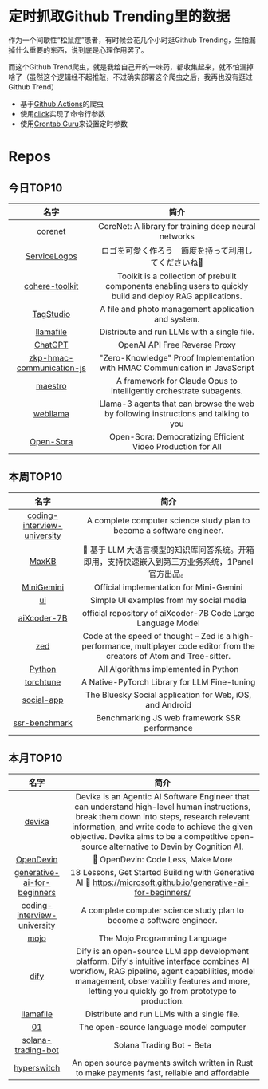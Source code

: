 # 定时抓取Github Trending里的数据

作为一个间歇性“松鼠症”患者，有时候会花几个小时逛Github Trending，生怕漏掉什么重要的东西，说到底是心理作用罢了。

而这个Github Trend爬虫，就是我给自己开的一味药，都收集起来，就不怕漏掉啥了（虽然这个逻辑经不起推敲，不过确实部署这个爬虫之后，我再也没有逛过Github Trend）

* 基于[Github Actions](https://docs.github.com/en/actions)的爬虫
* 使用[click](https://github.com/pallets/click)实现了命令行参数
* 使用[Crontab Guru](https://crontab.guru/)来设置定时参数

# Repos
## 今日TOP10 
<!-- START OF DAILY_TOP10_REPOS -->
| 名字 | 简介 |
| :----: | :----: |
| [corenet](https://github.com/apple/corenet) | CoreNet: A library for training deep neural networks |
| [ServiceLogos](https://github.com/SAWARATSUKI/ServiceLogos) | ロゴを可愛く作ろう　節度を持って利用してくださいね🫠 |
| [cohere-toolkit](https://github.com/cohere-ai/cohere-toolkit) | Toolkit is a collection of prebuilt components enabling users to quickly build and deploy RAG applications. |
| [TagStudio](https://github.com/CyanVoxel/TagStudio) | A file and photo management application and system. |
| [llamafile](https://github.com/Mozilla-Ocho/llamafile) | Distribute and run LLMs with a single file. |
| [ChatGPT](https://github.com/PawanOsman/ChatGPT) | OpenAI API Free Reverse Proxy |
| [zkp-hmac-communication-js](https://github.com/zk-Call/zkp-hmac-communication-js) | "Zero-Knowledge" Proof Implementation with HMAC Communication in JavaScript |
| [maestro](https://github.com/Doriandarko/maestro) | A framework for Claude Opus to intelligently orchestrate subagents. |
| [webllama](https://github.com/McGill-NLP/webllama) | Llama-3 agents that can browse the web by following instructions and talking to you |
| [Open-Sora](https://github.com/hpcaitech/Open-Sora) | Open-Sora: Democratizing Efficient Video Production for All |
<!-- END OF DAILY_TOP10_REPOS -->

## 本周TOP10
<!-- START OF WEEKLY_TOP10_REPOS -->
| 名字 | 简介 |
| :----: | :----: |
| [coding-interview-university](https://github.com/jwasham/coding-interview-university) | A complete computer science study plan to become a software engineer. |
| [MaxKB](https://github.com/1Panel-dev/MaxKB) | 💬 基于 LLM 大语言模型的知识库问答系统。开箱即用，支持快速嵌入到第三方业务系统，1Panel 官方出品。 |
| [MiniGemini](https://github.com/dvlab-research/MiniGemini) | Official implementation for Mini-Gemini |
| [ui](https://github.com/atherosai/ui) | Simple UI examples from my social media |
| [aiXcoder-7B](https://github.com/aixcoder-plugin/aiXcoder-7B) | official repository of aiXcoder-7B Code Large Language Model |
| [zed](https://github.com/zed-industries/zed) | Code at the speed of thought – Zed is a high-performance, multiplayer code editor from the creators of Atom and Tree-sitter. |
| [Python](https://github.com/TheAlgorithms/Python) | All Algorithms implemented in Python |
| [torchtune](https://github.com/pytorch/torchtune) | A Native-PyTorch Library for LLM Fine-tuning |
| [social-app](https://github.com/bluesky-social/social-app) | The Bluesky Social application for Web, iOS, and Android |
| [ssr-benchmark](https://github.com/eknkc/ssr-benchmark) | Benchmarking JS web framework SSR performance |
<!-- END OF WEEKLY_TOP10_REPOS -->

## 本月TOP10
<!-- START OF MONTHLY_TOP10_REPOS -->
| 名字 | 简介 |
| :----: | :----: |
| [devika](https://github.com/stitionai/devika) | Devika is an Agentic AI Software Engineer that can understand high-level human instructions, break them down into steps, research relevant information, and write code to achieve the given objective. Devika aims to be a competitive open-source alternative to Devin by Cognition AI. |
| [OpenDevin](https://github.com/OpenDevin/OpenDevin) | 🐚 OpenDevin: Code Less, Make More |
| [generative-ai-for-beginners](https://github.com/microsoft/generative-ai-for-beginners) | 18 Lessons, Get Started Building with Generative AI 🔗 https://microsoft.github.io/generative-ai-for-beginners/ |
| [coding-interview-university](https://github.com/jwasham/coding-interview-university) | A complete computer science study plan to become a software engineer. |
| [mojo](https://github.com/modularml/mojo) | The Mojo Programming Language |
| [dify](https://github.com/langgenius/dify) | Dify is an open-source LLM app development platform. Dify's intuitive interface combines AI workflow, RAG pipeline, agent capabilities, model management, observability features and more, letting you quickly go from prototype to production. |
| [llamafile](https://github.com/Mozilla-Ocho/llamafile) | Distribute and run LLMs with a single file. |
| [01](https://github.com/OpenInterpreter/01) | The open-source language model computer |
| [solana-trading-bot](https://github.com/warp-id/solana-trading-bot) | Solana Trading Bot - Beta |
| [hyperswitch](https://github.com/juspay/hyperswitch) | An open source payments switch written in Rust to make payments fast, reliable and affordable |
<!-- END OF MONTHLY_TOP10_REPOS -->
